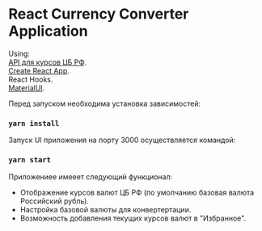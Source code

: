 
# React Currency Converter Application

Using:  
[API для курсов ЦБ РФ](https://www.cbr-xml-daily.ru).  
[Create React App](https://github.com/facebook/create-react-app).   
React Hooks.   
[MaterialUI](https://github.com/mui-org/material-ui).

Перед запуском необходима установка зависимостей:  
### `yarn install`
 
Запуск UI приложения на порту 3000 осуществляется командой:  
### `yarn start`

Приложениее имееет следующий функционал:  
- Отображение курсов валют ЦБ РФ (по умолчанию базовая валюта Российский рубль).  
- Настройка базовой валюты для конвертертации.  
- Возможность добавления текущих курсов валют в "Избранное".

